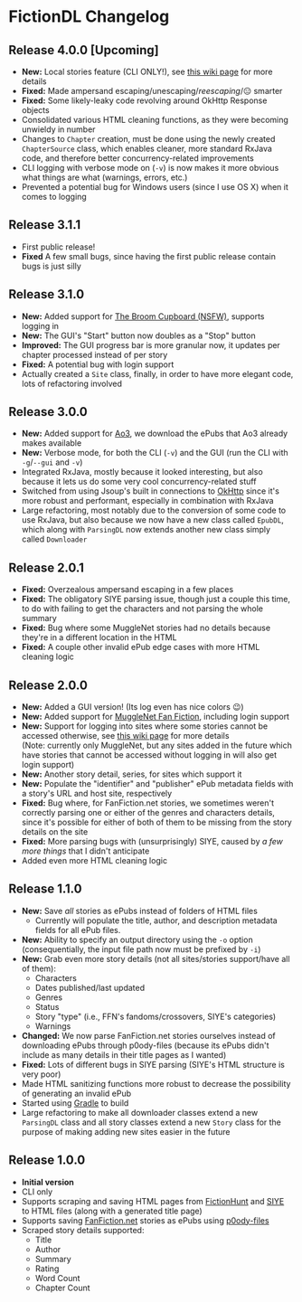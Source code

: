 # FictionDL Changelog

## Release 4.0.0 [Upcoming]
* **New:** Local stories feature (CLI ONLY!), see [this wiki page](../../wiki/Supported-Sites) for more details
* **Fixed:** Made ampersand escaping/unescaping/*reescaping*/😑 smarter
* **Fixed:** Some likely-leaky code revolving around OkHttp Response objects
* Consolidated various HTML cleaning functions, as they were becoming unwieldy in number
* Changes to `Chapter` creation, must be done using the newly created `ChapterSource` class, which enables cleaner, more standard RxJava code, and therefore better concurrency-related improvements
* CLI logging with verbose mode on (`-v`) is now makes it more obvious what things are what (warnings, errors, etc.)
* Prevented a potential bug for Windows users (since I use OS X) when it comes to logging

## Release 3.1.1
* First public release!
* **Fixed** A few small bugs, since having the first public release contain bugs is just silly

## Release 3.1.0
* **New:** Added support for [The Broom Cupboard (NSFW)](http://thebroomcupboard.net), supports logging in
* **New:** The GUI's "Start" button now doubles as a "Stop" button
* **Improved:** The GUI progress bar is more granular now, it updates per chapter processed instead of per story
* **Fixed:** A potential bug with login support
* Actually created a `Site` class, finally, in order to have more elegant code, lots of refactoring involved


## Release 3.0.0
* **New:** Added support for [Ao3](http://archiveofourown.org), we download the ePubs that Ao3 already makes available
* **New:** Verbose mode, for both the CLI (`-v`) and the GUI (run the CLI with `-g`/`--gui` and `-v`)
* Integrated RxJava, mostly because it looked interesting, but also because it lets us do some very cool concurrency-related stuff
* Switched from using Jsoup's built in connections to [OkHttp](https://github.com/square/OkHttp) since it's more robust and performant, especially in combination with RxJava
* Large refactoring, most notably due to the conversion of some code to use RxJava, but also because we now have a new class called `EpubDL`, which along with `ParsingDL` now extends another new class simply called `Downloader`

## Release 2.0.1
* **Fixed:** Overzealous ampersand escaping in a few places
* **Fixed:** The obligatory SIYE parsing issue, though just a couple this time, to do with failing to get the characters and not parsing the whole summary
* **Fixed:** Bug where some MuggleNet stories had no details because they're in a different location in the HTML
* **Fixed:** A couple other invalid ePub edge cases with more HTML cleaning logic

## Release 2.0.0
* **New:** Added a GUI version! (Its log even has nice colors 😉)
* **New:** Added support for [MuggleNet Fan Fiction](http://fanfiction.mugglenet.com/), including login support
* **New:** Support for logging into sites where some stories cannot be accessed otherwise, see [this wiki page](../../wiki/Login-Support) for more details  
(Note: currently only MuggleNet, but any sites added in the future which have stories that cannot be accessed without logging in will also get login support)
* **New:** Another story detail, series, for sites which support it
* **New:** Populate the "identifier" and "publisher" ePub metadata fields with a story's URL and host site, respectively
* **Fixed:** Bug where, for FanFiction.net stories, we sometimes weren't correctly parsing one or either of the genres and characters details, since it's possible for either of both of them to be missing from the story details on the site
* **Fixed:** More parsing bugs with (unsurprisingly) SIYE, caused by *a few more things* that I didn't anticipate
* Added even more HTML cleaning logic

## Release 1.1.0
* **New:** Save *all* stories as ePubs instead of folders of HTML files
    * Currently will populate the title, author, and description metadata fields for all ePub files.
* **New:** Ability to specify an output directory using the `-o` option (consequentially, the input file path now must be prefixed by `-i`)
* **New:** Grab even more story details (not all sites/stories support/have all of them):
    * Characters
    * Dates published/last updated
    * Genres
    * Status
    * Story "type" (i.e., FFN's fandoms/crossovers, SIYE's categories)
    * Warnings
* **Changed:** We now parse FanFiction.net stories ourselves instead of downloading ePubs through p0ody-files (because its ePubs didn't include as many details in their title pages as I wanted)
* **Fixed:** Lots of different bugs in SIYE parsing (SIYE's HTML structure is very poor)
* Made HTML sanitizing functions more robust to decrease the possibility of generating an invalid ePub
* Started using [Gradle](https://gradle.org) to build
* Large refactoring to make all downloader classes extend a new `ParsingDL` class and all story classes extend a new `Story` class for the purpose of making adding new sites easier in the future


## Release 1.0.0
* **Initial version**
* CLI only
* Supports scraping and saving HTML pages from [FictionHunt](http://fictionhunt.com) and [SIYE](http://siye.co.uk) to HTML files (along with a generated title page)
* Supports saving [FanFiction.net](https://www.fanfiction.net) stories as ePubs using [p0ody-files](http://p0ody-files.com/ff_to_ebook/)
* Scraped story details supported:
    * Title
    * Author
    * Summary
    * Rating
    * Word Count
    * Chapter Count
